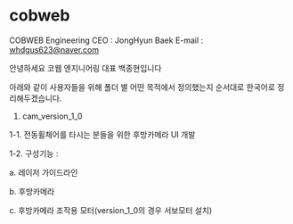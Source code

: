 # cobweb
COBWEB Engineering
CEO : JongHyun Baek
E-mail : whdgus623@naver.com

안녕하세요 코웹 엔지니어링 대표 백종현입니다

아래와 같이 사용자들을 위해 폴더 별 어떤 목적에서 정의했는지 순서대로 한국어로 정리해두겠습니다. 

1. cam_version_1_0 

1-1. 전동휠체어를 타시는 분들을 위한 후방카메라 UI 개발

1-2. 구성기능 :

a. 레이저 가이드라인

b. 후방카메라

c. 후방카메라 조작용 모터(version_1_0의 경우 서보모터 설치)

